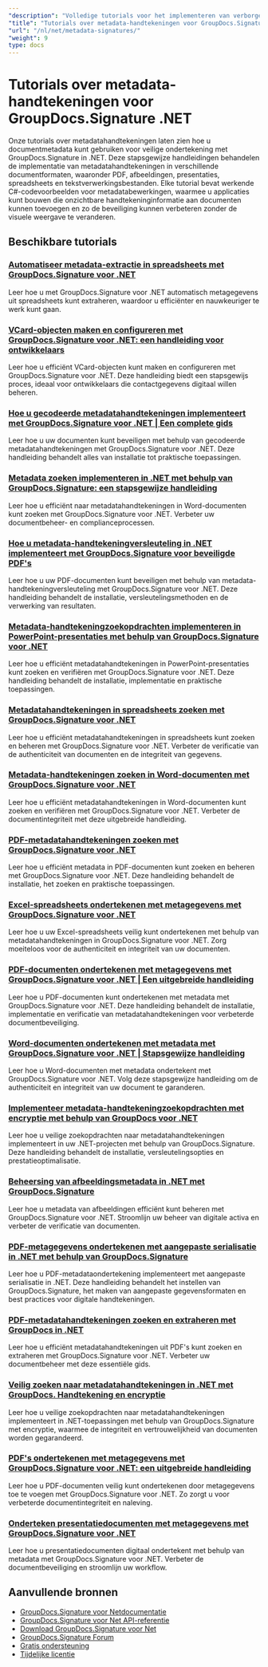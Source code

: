 ```yaml
---
"description": "Volledige tutorials voor het implementeren van verborgen metadatahandtekeningen in verschillende documentformaten met behulp van GroupDocs.Signature voor .NET."
"title": "Tutorials over metadata-handtekeningen voor GroupDocs.Signature .NET"
"url": "/nl/net/metadata-signatures/"
"weight": 9
type: docs
---
```

# Tutorials over metadata-handtekeningen voor GroupDocs.Signature .NET

Onze tutorials over metadatahandtekeningen laten zien hoe u documentmetadata kunt gebruiken voor veilige ondertekening met GroupDocs.Signature in .NET. Deze stapsgewijze handleidingen behandelen de implementatie van metadatahandtekeningen in verschillende documentformaten, waaronder PDF, afbeeldingen, presentaties, spreadsheets en tekstverwerkingsbestanden. Elke tutorial bevat werkende C#-codevoorbeelden voor metadatabewerkingen, waarmee u applicaties kunt bouwen die onzichtbare handtekeninginformatie aan documenten kunnen toevoegen en zo de beveiliging kunnen verbeteren zonder de visuele weergave te veranderen.

## Beschikbare tutorials

### [Automatiseer metadata-extractie in spreadsheets met GroupDocs.Signature voor .NET](./automate-metadata-extraction-groupdocs-signature-net/)
Leer hoe u met GroupDocs.Signature voor .NET automatisch metagegevens uit spreadsheets kunt extraheren, waardoor u efficiënter en nauwkeuriger te werk kunt gaan.

### [VCard-objecten maken en configureren met GroupDocs.Signature voor .NET: een handleiding voor ontwikkelaars](./create-configure-vcard-groupdocs-signature-dotnet/)
Leer hoe u efficiënt VCard-objecten kunt maken en configureren met GroupDocs.Signature voor .NET. Deze handleiding biedt een stapsgewijs proces, ideaal voor ontwikkelaars die contactgegevens digitaal willen beheren.

### [Hoe u gecodeerde metadatahandtekeningen implementeert met GroupDocs.Signature voor .NET | Een complete gids](./encrypted-metadata-signatures-groupdocs-signature-dotnet/)
Leer hoe u uw documenten kunt beveiligen met behulp van gecodeerde metadatahandtekeningen met GroupDocs.Signature voor .NET. Deze handleiding behandelt alles van installatie tot praktische toepassingen.

### [Metadata zoeken implementeren in .NET met behulp van GroupDocs.Signature: een stapsgewijze handleiding](./implement-metadata-search-net-groupdocs-signature-guide/)
Leer hoe u efficiënt naar metadatahandtekeningen in Word-documenten kunt zoeken met GroupDocs.Signature voor .NET. Verbeter uw documentbeheer- en complianceprocessen.

### [Hoe u metadata-handtekeningversleuteling in .NET implementeert met GroupDocs.Signature voor beveiligde PDF's](./groupdocs-signature-net-metadata-encryption/)
Leer hoe u uw PDF-documenten kunt beveiligen met behulp van metadata-handtekeningversleuteling met GroupDocs.Signature voor .NET. Deze handleiding behandelt de installatie, versleutelingsmethoden en de verwerking van resultaten.

### [Metadata-handtekeningzoekopdrachten implementeren in PowerPoint-presentaties met behulp van GroupDocs.Signature voor .NET](./implement-metadata-signature-search-groupdocs-net/)
Leer hoe u efficiënt metadatahandtekeningen in PowerPoint-presentaties kunt zoeken en verifiëren met GroupDocs.Signature voor .NET. Deze handleiding behandelt de installatie, implementatie en praktische toepassingen.

### [Metadatahandtekeningen in spreadsheets zoeken met GroupDocs.Signature voor .NET](./search-metadata-signatures-spreadsheets-groupdocs-dotnet/)
Leer hoe u efficiënt metadatahandtekeningen in spreadsheets kunt zoeken en beheren met GroupDocs.Signature voor .NET. Verbeter de verificatie van de authenticiteit van documenten en de integriteit van gegevens.

### [Metadata-handtekeningen zoeken in Word-documenten met GroupDocs.Signature voor .NET](./search-metadata-signatures-word-groupdocs-signature-net/)
Leer hoe u efficiënt metadatahandtekeningen in Word-documenten kunt zoeken en verifiëren met GroupDocs.Signature voor .NET. Verbeter de documentintegriteit met deze uitgebreide handleiding.

### [PDF-metadatahandtekeningen zoeken met GroupDocs.Signature voor .NET](./master-pdf-metadata-search-groupdocs-signature-dotnet/)
Leer hoe u efficiënt metadata in PDF-documenten kunt zoeken en beheren met GroupDocs.Signature voor .NET. Deze handleiding behandelt de installatie, het zoeken en praktische toepassingen.

### [Excel-spreadsheets ondertekenen met metagegevens met GroupDocs.Signature voor .NET](./sign-excel-metadata-groupdocs-net/)
Leer hoe u uw Excel-spreadsheets veilig kunt ondertekenen met behulp van metadatahandtekeningen in GroupDocs.Signature voor .NET. Zorg moeiteloos voor de authenticiteit en integriteit van uw documenten.

### [PDF-documenten ondertekenen met metagegevens met GroupDocs.Signature voor .NET | Een uitgebreide handleiding](./sign-pdf-metadata-groupdocs-signature-net/)
Leer hoe u PDF-documenten kunt ondertekenen met metadata met GroupDocs.Signature voor .NET. Deze handleiding behandelt de installatie, implementatie en verificatie van metadatahandtekeningen voor verbeterde documentbeveiliging.

### [Word-documenten ondertekenen met metadata met GroupDocs.Signature voor .NET | Stapsgewijze handleiding](./sign-word-docs-metadata-groupdocs-signature-net/)
Leer hoe u Word-documenten met metadata ondertekent met GroupDocs.Signature voor .NET. Volg deze stapsgewijze handleiding om de authenticiteit en integriteit van uw document te garanderen.

### [Implementeer metadata-handtekeningzoekopdrachten met encryptie met behulp van GroupDocs voor .NET](./groupdocs-signature-metadata-search-encryption-net/)
Leer hoe u veilige zoekopdrachten naar metadatahandtekeningen implementeert in uw .NET-projecten met behulp van GroupDocs.Signature. Deze handleiding behandelt de installatie, versleutelingsopties en prestatieoptimalisatie.

### [Beheersing van afbeeldingsmetadata in .NET met GroupDocs.Signature](./mastering-image-metadata-groupdocs-signature-net/)
Leer hoe u metadata van afbeeldingen efficiënt kunt beheren met GroupDocs.Signature voor .NET. Stroomlijn uw beheer van digitale activa en verbeter de verificatie van documenten.

### [PDF-metagegevens ondertekenen met aangepaste serialisatie in .NET met behulp van GroupDocs.Signature](./pdf-metadata-signing-custom-serialization-net/)
Leer hoe u PDF-metadataondertekening implementeert met aangepaste serialisatie in .NET. Deze handleiding behandelt het instellen van GroupDocs.Signature, het maken van aangepaste gegevensformaten en best practices voor digitale handtekeningen.

### [PDF-metadatahandtekeningen zoeken en extraheren met GroupDocs in .NET](./search-pdf-metadata-signatures-groupdocs-dotnet/)
Leer hoe u efficiënt metadatahandtekeningen uit PDF's kunt zoeken en extraheren met GroupDocs.Signature voor .NET. Verbeter uw documentbeheer met deze essentiële gids.

### [Veilig zoeken naar metadatahandtekeningen in .NET met GroupDocs. Handtekening en encryptie](./groupdocs-signature-net-encryption-metadata-search/)
Leer hoe u veilige zoekopdrachten naar metadatahandtekeningen implementeert in .NET-toepassingen met behulp van GroupDocs.Signature met encryptie, waarmee de integriteit en vertrouwelijkheid van documenten worden gegarandeerd.

### [PDF's ondertekenen met metagegevens met GroupDocs.Signature voor .NET: een uitgebreide handleiding](./sign-pdf-metadata-groupdocs-signature-dotnet/)
Leer hoe u PDF-documenten veilig kunt ondertekenen door metagegevens toe te voegen met GroupDocs.Signature voor .NET. Zo zorgt u voor verbeterde documentintegriteit en naleving.

### [Onderteken presentatiedocumenten met metagegevens met GroupDocs.Signature voor .NET](./sign-presentation-metadata-groupdocs-signature-net/)
Leer hoe u presentatiedocumenten digitaal ondertekent met behulp van metadata met GroupDocs.Signature voor .NET. Verbeter de documentbeveiliging en stroomlijn uw workflow.

## Aanvullende bronnen

- [GroupDocs.Signature voor Netdocumentatie](https://docs.groupdocs.com/signature/net/)
- [GroupDocs.Signature voor Net API-referentie](https://reference.groupdocs.com/signature/net/)
- [Download GroupDocs.Signature voor Net](https://releases.groupdocs.com/signature/net/)
- [GroupDocs.Signature Forum](https://forum.groupdocs.com/c/signature)
- [Gratis ondersteuning](https://forum.groupdocs.com/)
- [Tijdelijke licentie](https://purchase.groupdocs.com/temporary-license/)